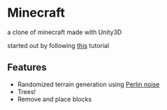 # Minecraft
a clone of minecraft made with Unity3D

started out by following [this](https://www.youtube.com/playlist?list=PLW2i42bgplOmRWRmo116mUA4N9-i17dIk) tutorial

## Features
* Randomized terrain generation using [Perlin noise](https://en.wikipedia.org/wiki/Perlin_noise)
* Trees!
* Remove and place blocks
